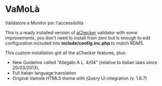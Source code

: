VaMoLà
======

Validatore e Monitor per l'accessibilità

This is a ready installed version of [aChecker](https://github.com/aTutor/aChecker) validator with some improvements,
you don't need to install from zero but is enough to edit configuration included into __include/config.inc.php__ to match RDMS.


This custom installation got all the aChecker features, plus:

* New Guideline called "Allegato A L. 4/04" (relative to Italian laws since 20/03/2013),
* Full Italian language translation
* Original Vamolà HTML5 theme with jQuery UI integration (v. 1.8.7)

